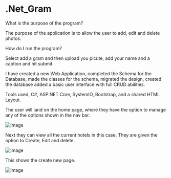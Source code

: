 # .Net_Gram


What is the purpose of the program?

The purpose of the application is to allow the user to add, edit and delete photos.

How do I run the program?

Select add a gram and then upload you picute, add your name and a caption and hit submit.

I have created a new Web Application, completed the Schema for the Database, made the classes for the schema, migrated the design, created the database added a basic user interface with full CRUD abilities.



Tools used, C#, ASP.NET Core, SystemIO, Bootstrap, and a shared HTML Layout.

The user will land on the home page, where they have the option to manage any of the options shown in the nav bar.

![image]()

Next they can view all the current hotels in this case.  They are given the option to Create, Edit and delete.

![image]()

This shows the create new page.

![image]()

